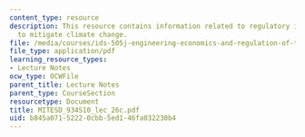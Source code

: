 ```yaml
---
content_type: resource
description: This resource contains information related to regulatory instruments
  to mitigate climate change.
file: /media/courses/ids-505j-engineering-economics-and-regulation-of-the-electric-power-sector-spring-2010/b845a07152220cbb5ed146fa032230b4_MITESD_934S10_lec_26c.pdf
file_type: application/pdf
learning_resource_types:
- Lecture Notes
ocw_type: OCWFile
parent_title: Lecture Notes
parent_type: CourseSection
resourcetype: Document
title: MITESD_934S10_lec_26c.pdf
uid: b845a071-5222-0cbb-5ed1-46fa032230b4
---
```

